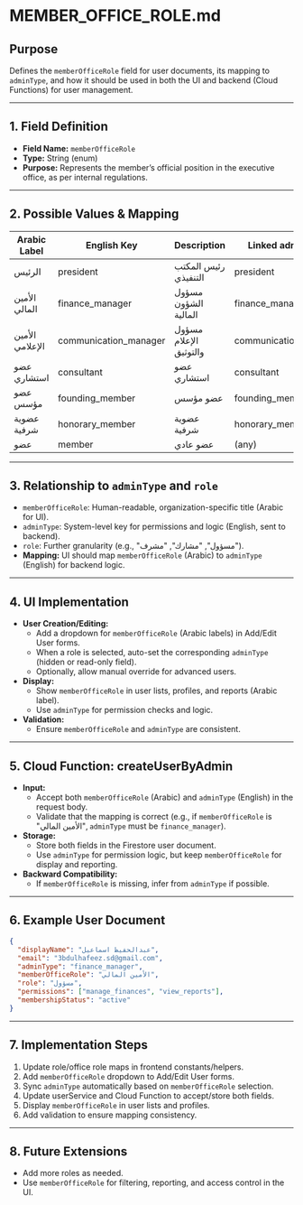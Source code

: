 # MEMBER_OFFICE_ROLE.md

## Purpose

Defines the `memberOfficeRole` field for user documents, its mapping to `adminType`, and how it should be used in both the UI and backend (Cloud Functions) for user management.

---

## 1. Field Definition

- **Field Name:** `memberOfficeRole`
- **Type:** String (enum)
- **Purpose:** Represents the member’s official position in the executive office, as per internal regulations.

---

## 2. Possible Values & Mapping

| Arabic Label    | English Key           | Description            | Linked adminType      |
| --------------- | --------------------- | ---------------------- | --------------------- |
| الرئيس          | president             | رئيس المكتب التنفيذي   | president             |
| الأمين المالي   | finance_manager       | مسؤول الشؤون المالية   | finance_manager       |
| الأمين الإعلامي | communication_manager | مسؤول الإعلام والتوثيق | communication_manager |
| عضو استشاري     | consultant            | عضو استشاري            | consultant            |
| عضو مؤسس        | founding_member       | عضو مؤسس               | founding_member       |
| عضوية شرفية     | honorary_member       | عضوية شرفية            | honorary_member       |
| عضو             | member                | عضو عادي               | (any)                 |

---

## 3. Relationship to `adminType` and `role`

- `memberOfficeRole`: Human-readable, organization-specific title (Arabic for UI).
- `adminType`: System-level key for permissions and logic (English, sent to backend).
- `role`: Further granularity (e.g., "مسؤول", "مشارك", "مشرف").
- **Mapping:** UI should map `memberOfficeRole` (Arabic) to `adminType` (English) for backend logic.

---

## 4. UI Implementation

- **User Creation/Editing:**
  - Add a dropdown for `memberOfficeRole` (Arabic labels) in Add/Edit User forms.
  - When a role is selected, auto-set the corresponding `adminType` (hidden or read-only field).
  - Optionally, allow manual override for advanced users.
- **Display:**
  - Show `memberOfficeRole` in user lists, profiles, and reports (Arabic label).
  - Use `adminType` for permission checks and logic.
- **Validation:**
  - Ensure `memberOfficeRole` and `adminType` are consistent.

---

## 5. Cloud Function: createUserByAdmin

- **Input:**
  - Accept both `memberOfficeRole` (Arabic) and `adminType` (English) in the request body.
  - Validate that the mapping is correct (e.g., if `memberOfficeRole` is "الأمين المالي", `adminType` must be `finance_manager`).
- **Storage:**
  - Store both fields in the Firestore user document.
  - Use `adminType` for permission logic, but keep `memberOfficeRole` for display and reporting.
- **Backward Compatibility:**
  - If `memberOfficeRole` is missing, infer from `adminType` if possible.

---

## 6. Example User Document

```json
{
  "displayName": "عبدالحفيظ اسماعيل",
  "email": "3bdulhafeez.sd@gmail.com",
  "adminType": "finance_manager",
  "memberOfficeRole": "الأمين المالي",
  "role": "مسؤول",
  "permissions": ["manage_finances", "view_reports"],
  "membershipStatus": "active"
}
```

---

## 7. Implementation Steps

1. Update role/office role maps in frontend constants/helpers.
2. Add `memberOfficeRole` dropdown to Add/Edit User forms.
3. Sync `adminType` automatically based on `memberOfficeRole` selection.
4. Update userService and Cloud Function to accept/store both fields.
5. Display `memberOfficeRole` in user lists and profiles.
6. Add validation to ensure mapping consistency.

---

## 8. Future Extensions

- Add more roles as needed.
- Use `memberOfficeRole` for filtering, reporting, and access control in the UI.
